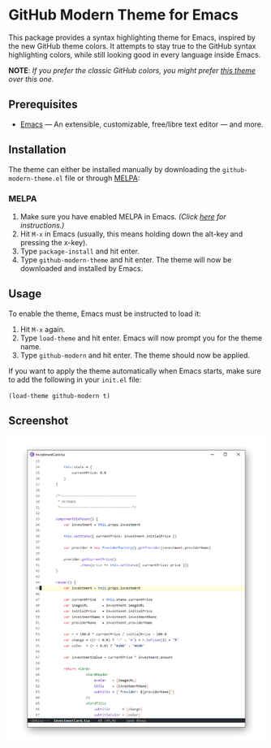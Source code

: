 # GitHub Modern Theme for Emacs
This package provides a syntax highlighting theme for Emacs, inspired by the new GitHub theme colors. It attempts to stay true to the GitHub syntax highlighting colors, while still looking good in every language inside Emacs.

**NOTE**: *If you prefer the classic GitHub colors, you might prefer [this theme](https://github.com/philiparvidsson/GitHub-Theme-for-Emacs) over this one.*

## Prerequisites
* [Emacs](https://www.gnu.org/software/emacs/) — An extensible, customizable, free/libre text editor — and more.

## Installation

The theme can either be installed manually by downloading the `github-modern-theme.el` file or through [MELPA](https://melpa.org/):

### MELPA

1. Make sure you have enabled MELPA in Emacs. *(Click [here](https://www.emacswiki.org/emacs/MELPA) for instructions.)*
2. Hit `M-x` in Emacs (usually, this means holding down the alt-key and pressing the x-key).
3. Type `package-install` and hit enter.
4. Type `github-modern-theme` and hit enter. The theme will now be downloaded and installed by Emacs.

## Usage

To enable the theme, Emacs must be instructed to load it:

1. Hit `M-x` again.
2. Type `load-theme` and hit enter. Emacs will now prompt you for the theme name.
4. Type `github-modern` and hit enter. The theme should now be applied.

If you want to apply the theme automatically when Emacs starts, make sure to add the following in your `init.el` file:

`(load-theme github-modern t)`

## Screenshot
![](screenshots/github-modern-theme.png)
